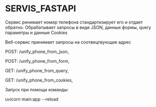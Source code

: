 # SERVIS_FASTAPI

Сервис ринимает номер телефона стандартизирует его и отдает обратно.
Обрабатывает запросы в виде JSON, данные формы, query параметры и данные Cookies

Веб-сервис принимает запросы на соотвецтвующие адрес 

POST:   /unify_phone_from_json, 

POST:   /unify_phone_from_form, 

GET:   /unify_phone_from_query, 

GET:   /unify_phone_from_cookies, 

Запуск при помощи команды:

uvicorn main:app --reload
